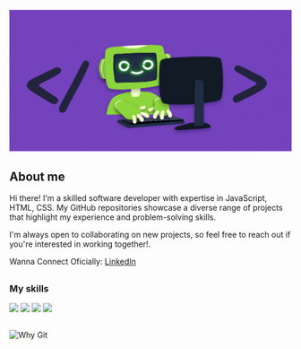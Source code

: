 ![Why Git](2.jpg "Why Git")

## About me

Hi there! I'm a skilled software developer with expertise in JavaScript, HTML, CSS. My GitHub repositories showcase a diverse range of projects that highlight my experience and problem-solving skills.

I'm always open to collaborating on new projects, so feel free to reach out if you're interested in working together!.


Wanna Connect Oficially: <a href="[https://andrespecht.com/](https://www.linkedin.com/in/uday-veer-singh-8793b8249/)" target="_blank">LinkedIn</a> 

##

### My skills

![](https://img.shields.io/badge/code-javascript-informational?style=for-the-badge&logo=javascript&logoColor=white&color=51be8d)
![](https://img.shields.io/badge/web-html-informational?style=for-the-badge&logo=html5&logoColor=white&color=51be8d)
![](https://img.shields.io/badge/web-css-informational?style=for-the-badge&logo=css3&logoColor=white&color=51be8d)
![](https://img.shields.io/badge/db-mysql-informational?style=for-the-badge&logo=mysql&logoColor=white&color=51be8d)

##

![Why Git](Lets.gif "Why Git")
